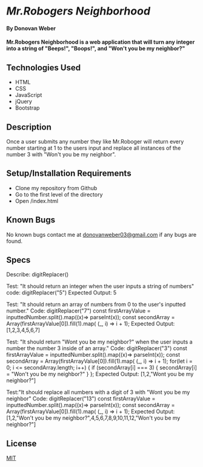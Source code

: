 # _Mr.Robogers Neighborhood_

#### By Donovan Weber

#### Mr.Robogers Neighborhood is a web application that will turn any integer into a string of "Beeps!", "Boops!", and "Won't you be my neighbor?"

## Technologies Used

* HTML
* CSS
* JavaScript
* jQuery
* Bootstrap 

## Description
Once a user submits any number they like Mr.Roboger will return every number starting at 1 to the users input and replace all instances of the number 3 with "Won't you be my neighbor". 

## Setup/Installation Requirements

* Clone my       repository from Github
* Go to the first level of the directory
* Open    /index.html

## Known Bugs

No known bugs contact me at [donovanweber03@gmail.com](mailto:donovanweber03@gmail.com) if any bugs are 
found.

## Specs

Describe: digitReplacer()

Test: "It should return an integer when the user inputs a string of numbers"
code: digitReplacer("5")
Expected Output: 5 

Test: "It should return an array of numbers from 0 to the user's inputted number."
Code: digitReplacer("7")
const firstArrayValue = inputtedNumber.split().map((x)=> parseInt(x));
  const secondArray =   Array(firstArrayValue[0]).fill(1).map( (_, i) => i + 1);
Expected Output:[1,2,3,4,5,6,7] 

Test: "It should return "Wont you be my neighbor?" when the user inputs a number the number 3 inside of an array."
Code: digitReplacer("3")
const firstArrayValue = inputtedNumber.split().map((x)=> parseInt(x));
  const secondArray =   Array(firstArrayValue[0]).fill(1).map( (_, i) => i + 1);
  for(let i = 0; i <= secondArray.length; i++) {
    if (secondArray[i] === 3) {
      secondArray[i] = "Won't you be my neighbor?"
    } 
  };
Expected Output: [1,2,"Wont you be my neighbor?"]

Test:"It should replace all numbers with a digit of 3 with "Wont you be my neighbor"
Code: digitReplacer("13")
const firstArrayValue = inputtedNumber.split().map((x)=> parseInt(x));
  const secondArray =   Array(firstArrayValue[0]).fill(1).map( (_, i) => i + 1);
Expected Output: [1,2,"Won't you be my neighbor?",4,5,6,7,8,9,10,11,12,"Won't you be my neighbor?"] 


## License

[MIT](https://choosealicense.com/licenses/mit/)